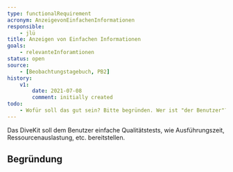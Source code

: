 ```yaml
---
type: functionalRequirement
acronym: AnzeigevonEinfachenInformationen
responsible: 
    - jlü
title: Anzeigen von Einfachen Informationen
goals: 
    - relevanteInforamtionen
status: open
source:
    - [Beobachtungstagebuch, PB2]
history:
    v1:
        date: 2021-07-08
        comment: initially created
todo: 
    - Wofür soll das gut sein? Bitte begründen. Wer ist "der Benutzer"? Wessen Ressourcen sind gemeint - die der Pipeline?
---
```

Das DiveKit soll dem Benutzer einfache Qualitätstests, wie Ausführungszeit, Ressourcenauslastung, etc. bereitstellen.

## Begründung


